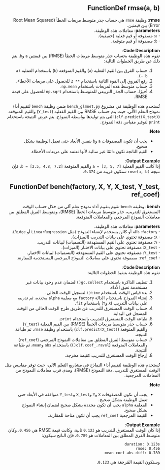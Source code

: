 <div dir="rtl">

## FunctionDef rmse(a, b)
**rmse**: وظيفة `rmse` هي حساب جذر متوسط مربعات الخطأ (Root Mean Squared Error) بين قيمتين.  
**parameters**: معاملات هذه الوظيفة.  
· `a`: مصفوفة أو قيم فعلية (حقيقية).  
· `b`: مصفوفة أو قيم متوقعة.  

**Code Description**:  
تقوم هذه الوظيفة بحساب جذر متوسط مربعات الخطأ (RMSE) بين قيمتين `a` و`b`. يتم ذلك عن طريق الخطوات التالية:  
1. حساب الفرق بين القيم الفعلية (`a`) والقيم المتوقعة (`b`) باستخدام العملية `(a - b)`.  
2. رفع الفروق إلى القوة الثانية باستخدام `** 2` للحصول على مربعات الأخطاء.  
3. حساب متوسط هذه المربعات باستخدام `np.mean`.  
4. أخيرًا، حساب الجذر التربيعي للمتوسط باستخدام `np.sqrt` للحصول على قيمة RMSE.  

تُستخدم هذه الوظيفة في مشروع `bench_glmnet.py` ضمن وظيفة `bench` لتقييم أداء نموذج التعلم الآلي. حيث يتم حساب RMSE بين القيم الفعلية (`Y_test`) والقيم المتوقعة (`clf.predict(X_test)`) التي يتم توليدها بواسطة النموذج. يتم عرض النتيجة باستخدام `print` لتوفير مقياس دقة النموذج.  

**Note**:  
- يجب أن تكون المصفوفات `a` و`b` بنفس الأبعاد حتى تعمل الوظيفة بشكل صحيح.  
- القيم الناتجة تكون دائمًا غير سالبة لأنها تعتمد على مربعات الأخطاء.  

**Output Example**:  
إذا كانت القيم الفعلية `a = [3, 5, 7]` والقيم المتوقعة `b = [2.5, 4.8, 7.2]`، فإن نتيجة `rmse(a, b)` ستكون قريبة من `0.374`.
## FunctionDef bench(factory, X, Y, X_test, Y_test, ref_coef)
**bench**: وظيفة `bench` تقوم بتقييم أداء نموذج تعلم آلي من خلال حساب الوقت المستغرق للتدريب، جذر متوسط مربعات الخطأ (RMSE)، ومتوسط الفرق المطلق بين معاملات النموذج المرجعي والمعاملات المتوقعة.

**parameters**: معاملات هذه الوظيفة.  
· `factory`: دالة أو كائن يستخدم لإنشاء النموذج (مثل `LinearRegression` أو `Ridge`).  
· `X`: مصفوفة تحتوي على بيانات التدريب (الميزات).  
· `Y`: مصفوفة تحتوي على القيم المستهدفة (التسميات) لبيانات التدريب.  
· `X_test`: مصفوفة تحتوي على بيانات الاختبار (الميزات).  
· `Y_test`: مصفوفة تحتوي على القيم المستهدفة (التسميات) لبيانات الاختبار.  
· `ref_coef`: مصفوفة تحتوي على معاملات النموذج المرجعي المستخدمة للمقارنة.  

**Code Description**:  
تقوم هذه الوظيفة بتنفيذ الخطوات التالية:  
1. تنظيف الذاكرة باستخدام `gc.collect()` لضمان عدم وجود بيانات غير مستخدمة تعيق الأداء.  
2. بدء قياس الوقت باستخدام `time()` لتسجيل الوقت الحالي.  
3. إنشاء النموذج باستخدام الدالة `factory` مع معلمة `alpha` محددة، ثم تدريبه على بيانات التدريب (`X` و`Y`) باستخدام `fit`.  
4. حساب الوقت المستغرق للتدريب عن طريق طرح الوقت الحالي من الوقت المسجل في البداية.  
5. طباعة الوقت المستغرق للتدريب باستخدام `print`.  
6. حساب جذر متوسط مربعات الخطأ (RMSE) بين القيم الفعلية (`Y_test`) والقيم المتوقعة (`clf.predict(X_test)`) باستخدام وظيفة `rmse`، ثم طباعة النتيجة.  
7. حساب متوسط الفرق المطلق بين معاملات النموذج المرجعي (`ref_coef`) والمعاملات المتوقعة (`clf.coef_.ravel()`) باستخدام `abs` و`mean`، ثم طباعة النتيجة.  
8. إرجاع الوقت المستغرق للتدريب كقيمة مخرجة.  

تُستخدم هذه الوظيفة لتقييم أداء النماذج في مشاريع التعلم الآلي، حيث توفر مقاييس مثل الوقت المستغرق للتدريب، دقة النموذج (RMSE)، ومدى قرب معاملات النموذج من المعاملات المرجعية.  

**Note**:  
- يجب أن تكون المصفوفات `X` و`Y` و`X_test` و`Y_test` متوافقة في الأبعاد حتى تعمل الوظيفة بشكل صحيح.  
- المعلمة `alpha` يجب أن تكون محددة بشكل صحيح لضمان إنشاء النموذج بشكل صحيح.  
- القيمة المرجعية `ref_coef` يجب أن تكون متاحة للمقارنة.  

**Output Example**:  
إذا كان الوقت المستغرق للتدريب هو `0.123` ثانية، وكانت قيمة RMSE هي `0.456`، وكان متوسط الفرق المطلق بين المعاملات هو `0.789`، فإن الناتج سيكون:  
```
duration: 0.123s  
rmse: 0.456  
mean coef abs diff: 0.789  
```  
وستكون القيمة المُرجعَة هي `0.123`.
</div>
